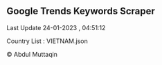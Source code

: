 

## Google Trends Keywords Scraper 
 
Last Update 24-01-2023 , 04:51:12

Country List :
VIETNAM.json



© Abdul Muttaqin 
